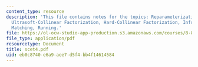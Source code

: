 ```yaml
---
content_type: resource
description: 'This file contains notes for the topics: Reparameterization Invariance,
  Ultrasoft-Collinear Factorization, Hard-Collinear Factorization, Infrared Divergences,
  Matching, Running.'
file: https://ol-ocw-studio-app-production.s3.amazonaws.com/courses/8-851-strong-interactions-effective-field-theories-of-qcd-spring-2006/eb0c8740e6a9aee7d5f4bb4f14614584_scet4.pdf
file_type: application/pdf
resourcetype: Document
title: scet4.pdf
uid: eb0c8740-e6a9-aee7-d5f4-bb4f14614584
---
```

